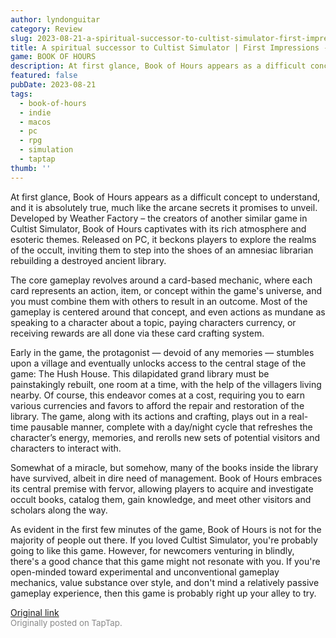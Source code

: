 ```yaml
---
author: lyndonguitar
category: Review
slug: 2023-08-21-a-spiritual-successor-to-cultist-simulator-first-impressions-book-of-hours
title: A spiritual successor to Cultist Simulator | First Impressions - Book of Hours
game: BOOK OF HOURS
description: At first glance, Book of Hours appears as a difficult concept to understand, and it is absolutely true, much like the arcane secrets it promises to unveil. Developed by Weather Factory – the creators of another similar game in Cultist Simulator, Book of Hours captivates with its rich atmosphere and esoteric themes. Released on PC, it beckons players to explore the realms of the occult, inviting them to step into the shoes of an amnesiac librarian rebuilding a destroyed ancient library.
featured: false
pubDate: 2023-08-21
tags:
  - book-of-hours
  - indie
  - macos
  - pc
  - rpg
  - simulation
  - taptap
thumb: ''
---
```


At first glance, Book of Hours appears as a difficult concept to understand, and it is absolutely true, much like the arcane secrets it promises to unveil. Developed by Weather Factory – the creators of another similar game in Cultist Simulator, Book of Hours captivates with its rich atmosphere and esoteric themes. Released on PC, it beckons players to explore the realms of the occult, inviting them to step into the shoes of an amnesiac librarian rebuilding a destroyed ancient library.

The core gameplay revolves around a card-based mechanic, where each card represents an action, item, or concept within the game's universe, and you must combine them with others to result in an outcome.  Most of the gameplay is centered around that concept, and even actions as mundane as speaking to a character about a topic, paying characters currency, or receiving rewards are all done via these card crafting system.

Early in the game, the protagonist — devoid of any memories — stumbles upon a village and eventually unlocks access to the central stage of the game: The Hush House. This dilapidated grand library must be painstakingly rebuilt, one room at a time, with the help of the villagers living nearby. Of course, this endeavor comes at a cost, requiring you to earn various currencies and favors to afford the repair and restoration of the library. The game, along with its actions and crafting, plays out in a real-time pausable manner, complete with a day/night cycle that refreshes the character’s energy, memories, and rerolls new sets of potential visitors and characters to interact with.

Somewhat of a miracle, but somehow, many of the books inside the library have survived, albeit in dire need of management. Book of Hours embraces its central premise with fervor, allowing players to acquire and investigate occult books, catalog them, gain knowledge, and meet other visitors and scholars along the way.

As evident in the first few minutes of the game, Book of Hours is not for the majority of people out there. If you loved Cultist Simulator, you're probably going to like this game. However, for newcomers venturing in blindly, there's a good chance that this game might not resonate with you. If you're open-minded toward experimental and unconventional gameplay mechanics, value substance over style, and don't mind a relatively passive gameplay experience, then this game is probably right up your alley to try.

[Original link](https://www.taptap.io/post/6174079)<br><span style="font-size: 0.95em; color: #888;">Originally posted on TapTap.</span>